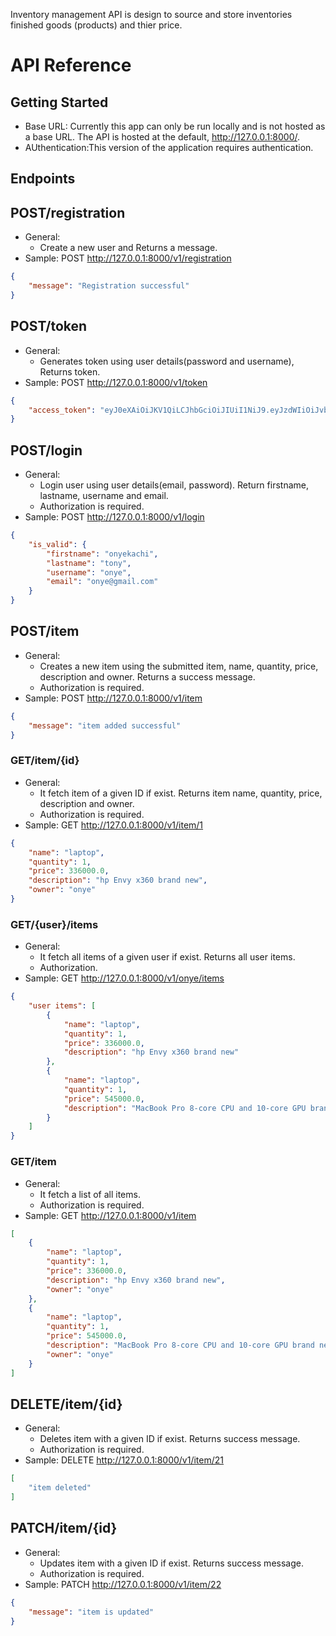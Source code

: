 Inventory management API is design to source and store inventories finished goods (products) and thier price.
# API Reference
## Getting Started
- Base URL: Currently this app can only be run locally and is not hosted as a base URL. The API is hosted at the default, http://127.0.0.1:8000/.
- AUthentication:This version of the application requires authentication.



## Endpoints

## POST/registration

- General:
  - Create a new user and Returns a message.
- Sample: POST http://127.0.0.1:8000/v1/registration

```json
{
	"message": "Registration successful"
}
```

## POST/token

- General:
   - Generates token using user details(password and username), Returns token.
- Sample: POST http://127.0.0.1:8000/v1/token

```json
{
	"access_token": "eyJ0eXAiOiJKV1QiLCJhbGciOiJIUiI1NiJ9.eyJzdWIiOiJvbnllIiwiZXhwIjoxNjU2MTh4NDM4fQ.9KouIEG03XNeQO34WXgSeoRiOGPMjZUIAhuUXbp2ZWc"
}
```

## POST/login

- General:
  - Login user using user details(email, password). Return firstname, lastname, username and email.
  - Authorization is required.
- Sample: POST http://127.0.0.1:8000/v1/login

```json
{
	"is_valid": {
		"firstname": "onyekachi",
		"lastname": "tony",
		"username": "onye",
		"email": "onye@gmail.com"
	}
}
```

## POST/item

- General:
  - Creates a new item using the submitted item, name, quantity, price, description and owner. Returns a  success message.
  - Authorization is required.
- Sample: POST http://127.0.0.1:8000/v1/item

```json
{
	"message": "item added successful"
}
``` 

### GET/item/{id}

- General:
  - It fetch item of  a given  ID if exist. Returns item name, quantity, price, description and owner.
  - Authorization is required.
- Sample: GET http://127.0.0.1:8000/v1/item/1

```json
{
	"name": "laptop",
	"quantity": 1,
	"price": 336000.0,
	"description": "hp Envy x360 brand new",
	"owner": "onye"
}	
``` 

### GET/{user}/items

- General:
  - It fetch all items of  a given user  if exist. Returns all user items.
  - Authorization.
- Sample: GET http://127.0.0.1:8000/v1/onye/items

```json
{
	"user items": [
		{
			"name": "laptop",
			"quantity": 1,
			"price": 336000.0,
			"description": "hp Envy x360 brand new"
		},
		{
			"name": "laptop",
			"quantity": 1,
			"price": 545000.0,
			"description": "MacBook Pro 8-core CPU and 10-core GPU brand new"
		}
	]
}
```

### GET/item

- General:
  - It fetch a list of all items.
  - Authorization is required.
- Sample: GET http://127.0.0.1:8000/v1/item

```json
[
	{
		"name": "laptop",
		"quantity": 1,
		"price": 336000.0,
		"description": "hp Envy x360 brand new",
		"owner": "onye"
	},
	{
		"name": "laptop",
		"quantity": 1,
		"price": 545000.0,
		"description": "MacBook Pro 8-core CPU and 10-core GPU brand new",
		"owner": "onye"
	}
]
```

## DELETE/item/{id}

- General:
  - Deletes item with a given ID if exist. Returns  success message.
  - Authorization is required.
- Sample: DELETE http://127.0.0.1:8000/v1/item/21

```json
[
	"item deleted"
]
```

## PATCH/item/{id}

- General:
  - Updates item with a given ID if exist. Returns  success message.
  - Authorization is required.
- Sample: PATCH http://127.0.0.1:8000/v1/item/22

```json
{
	"message": "item is updated"
}
```





